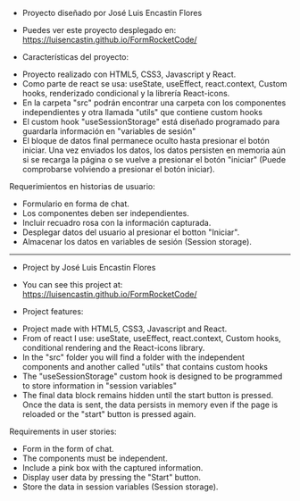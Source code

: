 * Proyecto diseñado por José Luis Encastin Flores

* Puedes ver este proyecto desplegado en: https://luisencastin.github.io/FormRocketCode/

* Características del proyecto:

- Proyecto realizado con HTML5, CSS3, Javascript y React.
- Como parte de react se usa: useState, useEffect, react.context, Custom hooks, renderizado condicional y la librería React-icons.  
- En la carpeta "src" podrán encontrar una carpeta con los componentes independientes y otra llamada "utils" que contiene custom hooks
- El custom hook "useSessionStorage" está diseñado programado para guardarla información en "variables de sesión"
- El bloque de datos final permanece oculto hasta presionar el botón iniciar. Una vez enviados los datos, los datos persisten en memoria aún si se recarga la página o se vuelve a presionar el botón "iniciar" (Puede comprobarse volviendo a presionar el botón iniciar).

Requerimientos en historias de usuario:

- Formulario en forma de chat.
- Los componentes deben ser independientes.
- Incluir recuadro rosa con la información capturada.
- Desplegar datos del usuario al presionar el botton "Iniciar".
- Almacenar los datos en variables de sesión (Session storage).

-----------------------------------------------------------------------------------------------------------------------------------------------

* Project by José Luis Encastin Flores

* You can see this project at: https://luisencastin.github.io/FormRocketCode/

* Project features:

- Project made with HTML5, CSS3, Javascript and React.
- From of react I use: useState, useEffect, react.context, Custom hooks, conditional rendering and the React-icons library.
- In the "src" folder you will find a folder with the independent components and another called "utils" that contains custom hooks
- The "useSessionStorage" custom hook is designed to be programmed to store information in "session variables"
- The final data block remains hidden until the start button is pressed. Once the data is sent, the data persists in memory even if the page is reloaded or the "start" button is pressed again.

Requirements in user stories:

- Form in the form of chat.
- The components must be independent.
- Include a pink box with the captured information.
- Display user data by pressing the "Start" button.
- Store the data in session variables (Session storage).